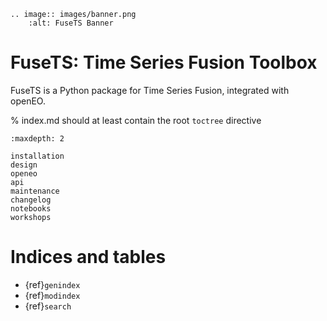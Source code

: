 ```{eval-rst}
.. image:: images/banner.png
    :alt: FuseTS Banner
```

# FuseTS: Time Series Fusion Toolbox

FuseTS is a Python package for Time Series Fusion, integrated with openEO.

% index.md should at least contain the root `toctree` directive

```{toctree}
:maxdepth: 2

installation
design
openeo
api
maintenance
changelog
notebooks
workshops
```


Indices and tables
==================

* {ref}`genindex`
* {ref}`modindex`
* {ref}`search`
